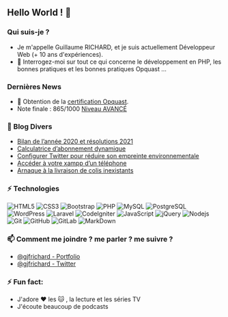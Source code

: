 ## Hello World ! 👋

### Qui suis-je ?
- Je m'appelle Guillaume RICHARD, et je suis actuellement Développeur Web (+ 10 ans d'expériences).
- 💬 Interrogez-moi sur tout ce qui concerne le développement en PHP, les bonnes pratiques et les bonnes pratiques Opquast ...

### Dernières News
- 🌱 Obtention de la [certification Opquast](https://www.opquast.com/).
- Note finale : 865/1000 [Niveau AVANCÉ](https://directory.opquast.com/fr/certificat/8AWHQT/)

### 📕 Blog Divers
<!-- BLOG-POST-LIST:START -->
- [Bilan de l’année 2020 et résolutions 2021](https://guillaume-richard.fr/bilan-de-lannee-2020-et-resolutions-2021/)
- [Calculatrice d’abonnement dynamique](https://jf-blog.fr/calculatrice-dabonnement-dynamique/)
- [Configurer Twitter pour réduire son empreinte environnementale](https://guillaume-richard.fr/configurer-twitter-pour-reduire-son-empreinte-environnementale/)
- [Accéder à votre xampp d’un téléphone](https://jf-blog.fr/acceder-a-un-xampp-dun-telephone/)
- [Arnaque à la livraison de colis inexistants](https://guillaume-richard.fr/arnaque-a-la-livraison-de-colis-inexistants/)
<!-- BLOG-POST-LIST:END -->

### ⚡ Technologies
![HTML5](https://img.shields.io/badge/-HTML5-E34F26?style=flat-square&logo=html5&logoColor=white)
![CSS3](https://img.shields.io/badge/-CSS3-1572B6?style=flat-square&logo=css3)
![Bootstrap](https://img.shields.io/badge/-Bootstrap-563D7C?style=flat-square&logo=bootstrap)
![PHP](https://img.shields.io/badge/-PHP-474A8A?style=flat-square&logo=php)
![MySQL](https://img.shields.io/badge/-MySQL-336791?style=flat-square&logo=mysql)
![PostgreSQL](https://img.shields.io/badge/-PostgreSQL-336791?style=flat-square&logo=postgresql)
![WordPress](https://img.shields.io/badge/-WordPress-21759b?style=flat-square&logo=WordPress)
![Laravel](https://img.shields.io/badge/-laravel-23FF2D?style=flat-square&logo=laravel)
![CodeIgniter](https://img.shields.io/badge/-CodeIgniter-orange?style=flat-square&logo=CodeIgniter)
![JavaScript](https://img.shields.io/badge/-JavaScript-323330?style=flat-square&logo=javascript)
![jQuery](https://img.shields.io/badge/-jquery-230769?style=flat-square&logo=jquery)
![Nodejs](https://img.shields.io/badge/-Nodejs-303030?style=flat-square&logo=Node.js)
![Git](https://img.shields.io/badge/-Git-3E2C00?style=flat-square&logo=git)
![GitHub](https://img.shields.io/badge/-GitHub-181717?style=flat-square&logo=github)
![GitLab](https://img.shields.io/badge/-GitLab-FCA121?style=flat-square&logo=gitlab)
![MarkDown](https://img.shields.io/badge/markdown-black?&style=flat-square&logo=markdown)

### 📫 Comment me joindre ? me parler ? me suivre ?
* [@gjfrichard - Portfolio](https://guillaume-richard.fr/)
* [@gjfrichard - Twitter](https://twitter.com/gjfrichard)

### ⚡ Fun fact:
* J'adore :heart: les :cat: , la lecture et les séries TV
* J'écoute beaucoup de podcasts

<!--
- 🔭 I’m currently working on ...
- 👯 I’m looking to collaborate on ...
- 🤔 I’m looking for help with ...
- 😄 Pronouns: ...
- ⚡ Fun fact: ...
-->
